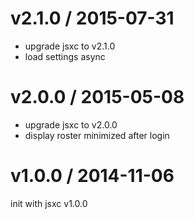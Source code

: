 v2.1.0 / 2015-07-31
===
- upgrade jsxc to v2.1.0
- load settings async

v2.0.0 / 2015-05-08
===
- upgrade jsxc to v2.0.0
- display roster minimized after login

v1.0.0 / 2014-11-06
===
init with jsxc v1.0.0
